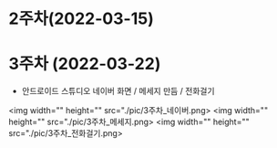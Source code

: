 # 2주차(2022-03-15)

# 3주차 (2022-03-22)

 - 안드로이드 스튜디오 네이버 화면 / 메세지 만듬 / 전화걸기
 
 <img width="" height="" src="./pic/3주차_네이버.png></img>
 <img width="" height="" src="./pic/3주차_메세지.png></img>
 <img width="" height="" src="./pic/3주차_전화걸기.png></img>

